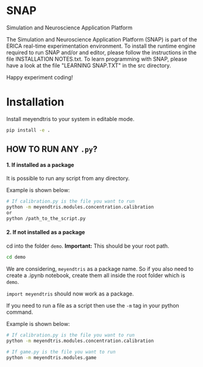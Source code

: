 SNAP
====

Simulation and Neuroscience Application Platform

The Simulation and Neuroscience Application Platform (SNAP) is part of the ERICA real-time experimentation environment.
To install the runtime engine required to run SNAP and/or and editor, please follow the instructions in the file INSTALLATION NOTES.txt.
To learn programming with SNAP, please have a look at the file "LEARNING SNAP.TXT" in the src directory.

Happy experiment coding!


Installation
====
Install meyendtris to your system in editable mode. 
```bash
pip install -e .
```


## HOW TO RUN ANY `.py`?
#### 1. If installed as a package
It is possible to run any script from any directory.

Example is shown below:
```bash
# If calibration.py is the file you want to run
python -m meyendtris.modules.concentration.calibration
or
python /path_to_the_script.py
```


#### 2. If not installed as a package
cd into the folder `demo`.
**Important:** This should be your root path.

```bash
cd demo
```
We are considering, `meyendtris` as a package name. So if you also need to create a .ipynb notebook, create them all inside the root folder which is `demo`.

`import meyendtris` should now work as a package.

If you need to run a file as a script then use the `-m` tag in your python command.

Example is shown below:
```bash
# If calibration.py is the file you want to run
python -m meyendtris.modules.concentration.calibration

# If game.py is the file you want to run
python -m meyendtris.modules.game
```